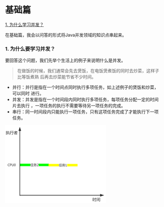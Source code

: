 # 基础篇

[1. 为什么学习并发？]()<br>

在基础篇，我会以问答的形式将Java并发领域的知识点串起来。<br>
### 1. 为什么要学习并发？
要回答这个问题，我们先举个生活上的例子来说明什么是并发。
>在做饭的时候，我们通常会先去煲饭，在电饭煲煮饭的同时去炒菜，这样子比等饭煮熟
后再去炒菜能节省不少时间。<br>

* 并行：并行是指在一个时间点同时执行多项任务，如上述例子的煲饭和炒菜，可以同时
进行。
* 并发：并发是指在一个时间段内同时执行多项任务，每项任务分配一定的时间片去执行
，一项任务的执行不需要等待另一项任务的完成。
* 串行：同一时间段内只能执行一项任务，只有这项任务完成了才能执行下一项任务。

![串行](../imgs/基础篇/为什么要学习并发/串行.png "串行")